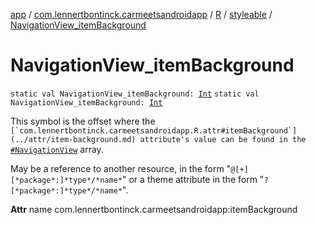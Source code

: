 [app](../../../index.md) / [com.lennertbontinck.carmeetsandroidapp](../../index.md) / [R](../index.md) / [styleable](index.md) / [NavigationView_itemBackground](./-navigation-view_item-background.md)

# NavigationView_itemBackground

`static val NavigationView_itemBackground: `[`Int`](https://kotlinlang.org/api/latest/jvm/stdlib/kotlin/-int/index.html)
`static val NavigationView_itemBackground: `[`Int`](https://kotlinlang.org/api/latest/jvm/stdlib/kotlin/-int/index.html)

This symbol is the offset where the ``[`com.lennertbontinck.carmeetsandroidapp.R.attr#itemBackground`](../attr/item-background.md) attribute's value can be found in the ``[`#NavigationView`](-navigation-view.md) array.

May be a reference to another resource, in the form "`@[+][*package*:]*type*/*name*`" or a theme attribute in the form "`?[*package*:]*type*/*name*`".

**Attr**
name com.lennertbontinck.carmeetsandroidapp:itemBackground

